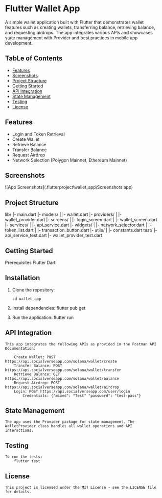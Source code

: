 # Flutter Wallet App

A simple wallet application built with Flutter that demonstrates wallet features such as creating wallets, transferring balance, retrieving balance, and requesting airdrops. The app integrates various APIs and showcases state management with Provider and best practices in mobile app development.

## TabLe of Contents

- [Features](#features)
- [Screenshots](#screenshots)
- [Project Structure](#project-structure)
- [Getting Started](#getting-started)
- [API Integration](#api-integration)
- [State Management](#state-management)
- [Testing](#testing)
- [License](#license)

## Features

- Login and Token Retrieval
- Create Wallet
- Retrieve Balance
- Transfer Balance
- Request Airdrop
- Network Selection (Polygon Mainnet, Ethereum Mainnet)

 
## Screenshots 

![App Screenshots](.flutterproject\wallet_app\Screenshots app)

## Project Structure

lib/
|- main.dart
|- models/
|   |- wallet.dart
|- providers/
|   |- wallet_provider.dart
|- screens/
|   |- login_screen.dart
|   |- wallet_screen.dart
|- services/
|   |- api_service.dart
|- widgets/
|   |- network_selector.dart
|   |- token_list.dart
|   |- transaction_button.dart
|- utils/
|   |- constants.dart
test/
|- api_service_test.dart
|- wallet_provider_test.dart

## Getting Started
 Prerequisites
  Flutter
  Dart

## Installation
 1. Clone the repository:
       
        
        cd wallet_app

 2. Install dependencies:
        flutter pub get

 3. Run the application:
        flutter run

## API Integration
    This app integrates the following APIs as provided in the Postman API Documentation:

        Create Wallet: POST https://api.socialverseapp.com/solana/wallet/create
        Transfer Balance: POST https://api.socialverseapp.com/solana/wallet/transfer
        Retrieve Balance: GET https://api.socialverseapp.com/solana/wallet/balance
        Request Airdrop: POST https://api.socialverseapp.com/solana/wallet/airdrop
        Login: POST https://api.socialverseapp.com/user/login
            Credentials: {"mixed": "Test" "password": "test-pass"}

## State Management
    The app uses the Provider package for state management. The WalletProvider class handles all wallet operations and API interactions.

## Testing
    To run the tests:
        flutter test

## License
    This project is licensed under the MIT License - see the LICENSE file for details.


